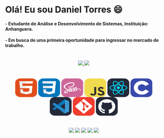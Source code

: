 # Olá! Eu sou Daniel Torres 😄

#### - Estudante de Análise e Desenvolvimento de Sistemas, Instituição: Anhanguera.
#### - Em busca de uma primeira oportunidade para ingressar no mercado de trabalho.

#

<div align="center">
    <a href="https://github.com/DaniTorres2003">
    <img height="150em" src="https://github-readme-stats.vercel.app/api?username=DaniTorres2003&show_icons=true&theme=algolia&include_all_commits=true&count_private=true"/>
    <img height="150em" src="https://github-readme-stats.vercel.app/api/top-langs/?username=DaniTorres2003&layout=compact&langs_count=7&theme=algolia"/>
    </a>
</div>
  
#

<div align="center">
    <img align="center" alt="DaniTorres2003-HTML" height="60" width="70" src="https://github.com/tandpfun/skill-icons/blob/main/icons/HTML.svg">
    <img align="center" alt="DaniTorres2003-CSS" height="60" width="70" src="https://github.com/tandpfun/skill-icons/blob/main/icons/CSS.svg">
    <img align="center" alt="DaniTorres2003-SASS" height="60" width="70" src="https://github.com/tandpfun/skill-icons/blob/main/icons/Sass.svg">
    <img align="center" alt="DaniTorres2003-JavaScript" height="60" width="70" src="https://github.com/tandpfun/skill-icons/blob/main/icons/JavaScript.svg">
    <img align="center" alt="DaniTorres2003-React.js" height="60" width="70" src="https://github.com/tandpfun/skill-icons/blob/main/icons/React-Dark.svg">
    <img align="center" alt="DaniTorres2003-C" height="60" width="70" src="https://github.com/tandpfun/skill-icons/blob/main/icons/C.svg">
    <img align="center" alt="DaniTorres2003-Vs Code" height="60" width="70" src="https://github.com/tandpfun/skill-icons/blob/main/icons/VSCode-Dark.svg">
    <img align="center" alt="DaniTorres2003-Git" height="60" width="70" src="https://github.com/tandpfun/skill-icons/blob/main/icons/Git.svg">
    <img align="center" alt="DaniTorres2003-Github" height="60" width="70" src="https://github.com/tandpfun/skill-icons/blob/main/icons/Github-Dark.svg">
</div>
    
#
    
<div align="center">
    <a href="https://api.whatsapp.com/send/?phone=5511983215818&text&type=phone_number&app_absent=0" target="_blank"><img src="https://img.shields.io/badge/WhatsApp-25D366?style=for-the-badge&logo=whatsapp&logoColor=white" target="_blank"></a>
    <a href="https://www.linkedin.com/in/daniel-torres-548144249/" target="_blank"><img src="https://img.shields.io/badge/linkedin-%230077B5.svg?style=for-the-badge&logo=linkedin&logoColor=white" target="_blank"></a>
    <a href="mailto:danieltorresb2003@gmail.com" ><img src="https://img.shields.io/badge/Gmail-D14836?style=for-the-badge&logo=gmail&logoColor=white" target="_blank"></a>
    <a href="https://www.instagram.com/danitorres3005" target="_blank"><img src="https://img.shields.io/badge/Instagram-%23E4405F.svg?style=for-the-badge&logo=Instagram&logoColor=white" target="_blank"></a>
    <a href="https://www.facebook.com/profile.php?id=100002929034027" target="_blank"><img src="https://img.shields.io/badge/Facebook-%231877F2.svg?style=for-the-badge&logo=Facebook&logoColor=white" target="_blank"></a>
</div>
